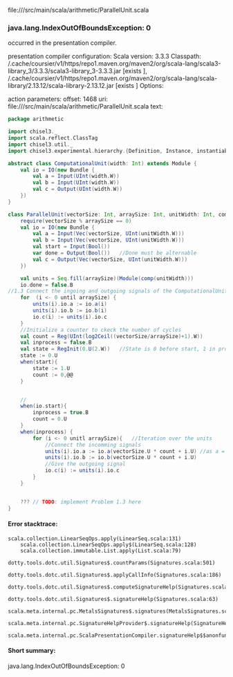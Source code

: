 file://<WORKSPACE>/src/main/scala/arithmetic/ParallelUnit.scala
### java.lang.IndexOutOfBoundsException: 0

occurred in the presentation compiler.

presentation compiler configuration:
Scala version: 3.3.3
Classpath:
<HOME>/.cache/coursier/v1/https/repo1.maven.org/maven2/org/scala-lang/scala3-library_3/3.3.3/scala3-library_3-3.3.3.jar [exists ], <HOME>/.cache/coursier/v1/https/repo1.maven.org/maven2/org/scala-lang/scala-library/2.13.12/scala-library-2.13.12.jar [exists ]
Options:



action parameters:
offset: 1468
uri: file://<WORKSPACE>/src/main/scala/arithmetic/ParallelUnit.scala
text:
```scala
package arithmetic

import chisel3._
import scala.reflect.ClassTag
import chisel3.util._
import chisel3.experimental.hierarchy.{Definition, Instance, instantiable, public}

abstract class ComputationalUnit(width: Int) extends Module {
    val io = IO(new Bundle {
        val a = Input(UInt(width.W))
        val b = Input(UInt(width.W))
        val c = Output(UInt(width.W))
    })  
}

class ParallelUnit(vectorSize: Int, arraySize: Int, unitWidth: Int, comp : (Int) => ComputationalUnit) extends Module {
    require(vectorSize % arraySize == 0)
    val io = IO(new Bundle {
        val a = Input(Vec(vectorSize, UInt(unitWidth.W)))
        val b = Input(Vec(vectorSize, UInt(unitWidth.W)))
        val start = Input(Bool())
        var done = Output(Bool())   //Done must be alternable
        val c = Output(Vec(vectorSize, UInt(unitWidth.W)))
    })

    val units = Seq.fill(arraySize)(Module(comp(unitWidth)))
    io.done = false.B
//1.3 Connect the ingoing and outgoing signals of the ComputationalUnit
    for  (i <- 0 until arraySize) {
        units(i).io.a := io.a(i)
        units(i).io.b := io.b(i)
        io.c(i) := units(i).io.c
    }
    //Initialize a counter to ckeck the number of cycles
    val count = Reg(UInt(log2Ceil((vectorSize/arraySize)+1).W))
    val inprocess = false.B
    val state = RegInit(0.U(2.W))   //State is 0 before start, 1 in process and 2 when done
    state := 0.U
    when(start){
        state := 1.U
        count := 0,@@
    }


    //
    when(io.start){
        inprocess = true.B
        count = 0.U
    }
    when(inprocess) {
        for (i <- 0 unitl arraySize){   //Iteration over the units
            //Connect the incomming signals
            units(i).io.a := io.a(vectorSize.U * count + i.U) //as a = [a00; a01; a02; ...; a0arraySize; a10; a11; a12; ...]
            units(i).io.b := io.b(vectorSize.U * count + i.U)
            //Give the outgoing signal
            io.c(i) := units(i).io.c
        }
    }


    ??? // TODO: implement Problem 1.3 here
}
```



#### Error stacktrace:

```
scala.collection.LinearSeqOps.apply(LinearSeq.scala:131)
	scala.collection.LinearSeqOps.apply$(LinearSeq.scala:128)
	scala.collection.immutable.List.apply(List.scala:79)
	dotty.tools.dotc.util.Signatures$.countParams(Signatures.scala:501)
	dotty.tools.dotc.util.Signatures$.applyCallInfo(Signatures.scala:186)
	dotty.tools.dotc.util.Signatures$.computeSignatureHelp(Signatures.scala:94)
	dotty.tools.dotc.util.Signatures$.signatureHelp(Signatures.scala:63)
	scala.meta.internal.pc.MetalsSignatures$.signatures(MetalsSignatures.scala:17)
	scala.meta.internal.pc.SignatureHelpProvider$.signatureHelp(SignatureHelpProvider.scala:51)
	scala.meta.internal.pc.ScalaPresentationCompiler.signatureHelp$$anonfun$1(ScalaPresentationCompiler.scala:412)
```
#### Short summary: 

java.lang.IndexOutOfBoundsException: 0